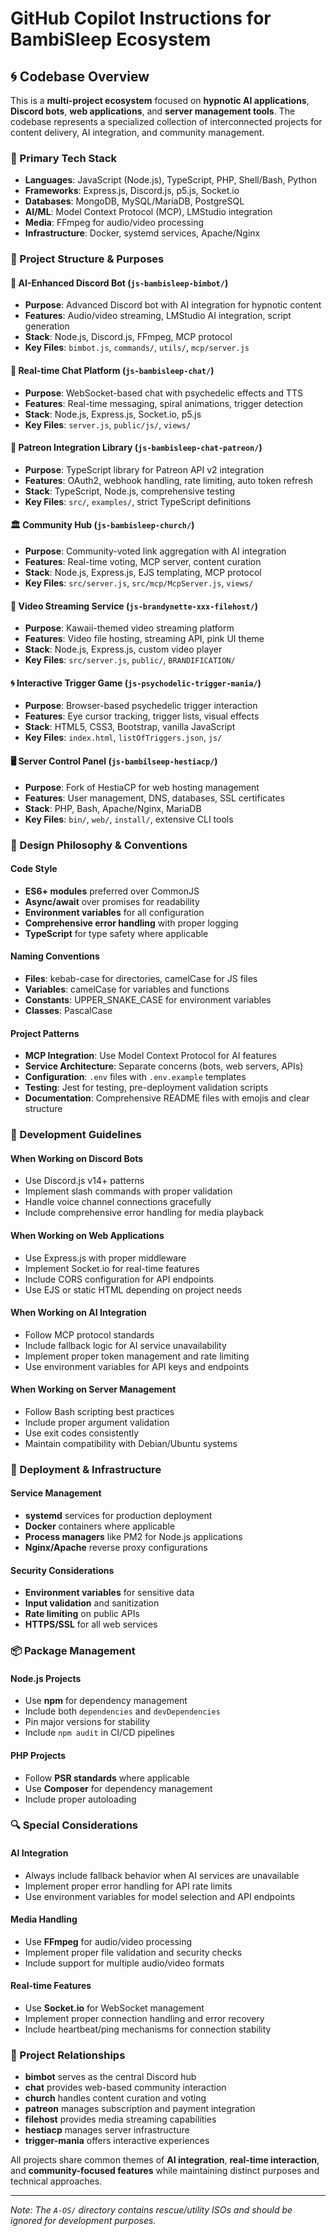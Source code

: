 # GitHub Copilot Instructions for BambiSleep Ecosystem

## 🌀 Codebase Overview

This is a **multi-project ecosystem** focused on **hypnotic AI applications**, **Discord bots**, **web applications**, and **server management tools**. The codebase represents a specialized collection of interconnected projects for content delivery, AI integration, and community management.

### 🎯 Primary Tech Stack

- **Languages**: JavaScript (Node.js), TypeScript, PHP, Shell/Bash, Python
- **Frameworks**: Express.js, Discord.js, p5.js, Socket.io
- **Databases**: MongoDB, MySQL/MariaDB, PostgreSQL
- **AI/ML**: Model Context Protocol (MCP), LMStudio integration
- **Media**: FFmpeg for audio/video processing
- **Infrastructure**: Docker, systemd services, Apache/Nginx

### 📁 Project Structure & Purposes

#### 🤖 AI-Enhanced Discord Bot (`js-bambisleep-bimbot/`)
- **Purpose**: Advanced Discord bot with AI integration for hypnotic content
- **Features**: Audio/video streaming, LMStudio AI integration, script generation
- **Stack**: Node.js, Discord.js, FFmpeg, MCP protocol
- **Key Files**: `bimbot.js`, `commands/`, `utils/`, `mcp/server.js`

#### 💬 Real-time Chat Platform (`js-bambisleep-chat/`)
- **Purpose**: WebSocket-based chat with psychedelic effects and TTS
- **Features**: Real-time messaging, spiral animations, trigger detection
- **Stack**: Node.js, Express.js, Socket.io, p5.js
- **Key Files**: `server.js`, `public/js/`, `views/`

#### 🔗 Patreon Integration Library (`js-bambisleep-chat-patreon/`)
- **Purpose**: TypeScript library for Patreon API v2 integration
- **Features**: OAuth2, webhook handling, rate limiting, auto token refresh
- **Stack**: TypeScript, Node.js, comprehensive testing
- **Key Files**: `src/`, `examples/`, strict TypeScript definitions

#### 🏛️ Community Hub (`js-bambisleep-church/`)
- **Purpose**: Community-voted link aggregation with AI integration
- **Features**: Real-time voting, MCP server, content curation
- **Stack**: Node.js, Express.js, EJS templating, MCP protocol
- **Key Files**: `src/server.js`, `src/mcp/McpServer.js`, `views/`

#### 🎥 Video Streaming Service (`js-brandynette-xxx-filehost/`)
- **Purpose**: Kawaii-themed video streaming platform
- **Features**: Video file hosting, streaming API, pink UI theme
- **Stack**: Node.js, Express.js, custom video player
- **Key Files**: `src/server.js`, `public/`, `BRANDIFICATION/`

#### 🌀 Interactive Trigger Game (`js-psychodelic-trigger-mania/`)
- **Purpose**: Browser-based psychedelic trigger interaction
- **Features**: Eye cursor tracking, trigger lists, visual effects
- **Stack**: HTML5, CSS3, Bootstrap, vanilla JavaScript
- **Key Files**: `index.html`, `listOfTriggers.json`, `js/`

#### 🖥️ Server Control Panel (`js-bambilseep-hestiacp/`)
- **Purpose**: Fork of HestiaCP for web hosting management
- **Features**: User management, DNS, databases, SSL certificates
- **Stack**: PHP, Bash, Apache/Nginx, MariaDB
- **Key Files**: `bin/`, `web/`, `install/`, extensive CLI tools

### 🎨 Design Philosophy & Conventions

#### Code Style
- **ES6+ modules** preferred over CommonJS
- **Async/await** over promises for readability
- **Environment variables** for all configuration
- **Comprehensive error handling** with proper logging
- **TypeScript** for type safety where applicable

#### Naming Conventions
- **Files**: kebab-case for directories, camelCase for JS files
- **Variables**: camelCase for variables and functions
- **Constants**: UPPER_SNAKE_CASE for environment variables
- **Classes**: PascalCase

#### Project Patterns
- **MCP Integration**: Use Model Context Protocol for AI features
- **Service Architecture**: Separate concerns (bots, web servers, APIs)
- **Configuration**: `.env` files with `.env.example` templates
- **Testing**: Jest for testing, pre-deployment validation scripts
- **Documentation**: Comprehensive README files with emojis and clear structure

### 🔧 Development Guidelines

#### When Working on Discord Bots
- Use Discord.js v14+ patterns
- Implement slash commands with proper validation
- Handle voice channel connections gracefully
- Include comprehensive error handling for media playback

#### When Working on Web Applications
- Use Express.js with proper middleware
- Implement Socket.io for real-time features
- Include CORS configuration for API endpoints
- Use EJS or static HTML depending on project needs

#### When Working on AI Integration
- Follow MCP protocol standards
- Include fallback logic for AI service unavailability
- Implement proper token management and rate limiting
- Use environment variables for API keys and endpoints

#### When Working on Server Management
- Follow Bash scripting best practices
- Include proper argument validation
- Use exit codes consistently
- Maintain compatibility with Debian/Ubuntu systems

### 🚀 Deployment & Infrastructure

#### Service Management
- **systemd** services for production deployment
- **Docker** containers where applicable
- **Process managers** like PM2 for Node.js applications
- **Nginx/Apache** reverse proxy configurations

#### Security Considerations
- **Environment variables** for sensitive data
- **Input validation** and sanitization
- **Rate limiting** on public APIs
- **HTTPS/SSL** for all web services

### 📦 Package Management

#### Node.js Projects
- Use **npm** for dependency management
- Include both `dependencies` and `devDependencies`
- Pin major versions for stability
- Include `npm audit` in CI/CD pipelines

#### PHP Projects
- Follow **PSR standards** where applicable
- Use **Composer** for dependency management
- Include proper autoloading

### 🔍 Special Considerations

#### AI Integration
- Always include fallback behavior when AI services are unavailable
- Implement proper error handling for API rate limits
- Use environment variables for model selection and API endpoints

#### Media Handling
- Use **FFmpeg** for audio/video processing
- Implement proper file validation and security checks
- Include support for multiple audio/video formats

#### Real-time Features
- Use **Socket.io** for WebSocket management
- Implement proper connection handling and error recovery
- Include heartbeat/ping mechanisms for connection stability

### 🎯 Project Relationships

- **bimbot** serves as the central Discord hub
- **chat** provides web-based community interaction
- **church** handles content curation and voting
- **patreon** manages subscription and payment integration
- **filehost** provides media streaming capabilities
- **hestiacp** manages server infrastructure
- **trigger-mania** offers interactive experiences

All projects share common themes of **AI integration**, **real-time interaction**, and **community-focused features** while maintaining distinct purposes and technical approaches.

---

*Note: The `A-OS/` directory contains rescue/utility ISOs and should be ignored for development purposes.*